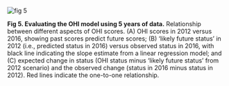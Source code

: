 ![fig 5](../figs/fig5.tiff)

**Fig 5. Evaluating the OHI model using 5 years of data.**
Relationship between different aspects of OHI scores. (A) OHI scores in 2012 versus 2016, showing past scores predict future scores; (B) ‘likely future status’ in 2012 (i.e., predicted status in 2016) versus observed status in 2016, with black line indicating the slope estimate from a linear regression model; and (C) expected change in status (OHI status minus ‘likely future status’ from 2012 scenario) and the observed change (status in 2016 minus status in 2012). Red lines indicate the one-to-one relationship.
